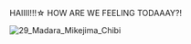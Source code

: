 HAIIII!!!☆ HOW ARE WE FEELING TODAAAY?!

![29_Madara_Mikejima_Chibi](https://github.com/user-attachments/assets/4b413fb3-cd34-491f-90f3-d3b248e41674)





